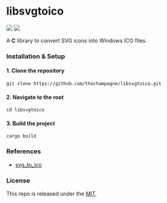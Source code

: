 # libsvgtoico

[![](https://img.shields.io/github/v/tag/thechampagne/libsvgtoico?label=version)](https://github.com/thechampagne/libsvgtoico/releases/latest) [![](https://img.shields.io/github/license/thechampagne/libsvgtoico)](https://github.com/thechampagne/libsvgtoico/blob/main/LICENSE)

A **C** library to convert SVG icons into Windows ICO files.

### Installation & Setup

#### 1. Clone the repository
```
git clone https://github.com/thechampagne/libsvgtoico.git
```
#### 2. Navigate to the root
```
cd libsvgtoico
```
#### 3. Build the project
```
cargo build
```

### References
 - [svg_to_ico](https://github.com/Ortham/svg_to_ico)

### License

This repo is released under the [MIT](https://github.com/thechampagne/libsvgtoico/blob/main/LICENSE).
